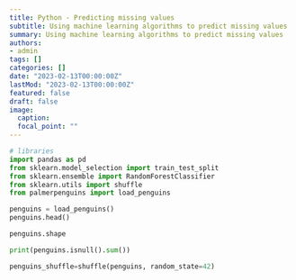 ```yaml
---
title: Python - Predicting missing values
subtitle: Using machine learning algorithms to predict missing values
summary: Using machine learning algorithms to predict missing values
authors:
- admin
tags: []
categories: []
date: "2023-02-13T00:00:00Z"
lastMod: "2023-02-13T00:00:00Z"
featured: false
draft: false
image:
  caption:
  focal_point: ""
---
```



```python
# libraries
import pandas as pd
from sklearn.model_selection import train_test_split
from sklearn.ensemble import RandomForestClassifier
from sklearn.utils import shuffle
from palmerpenguins import load_penguins
```

```python
penguins = load_penguins()
penguins.head()
```

```python
penguins.shape
```

```python
print(penguins.isnull().sum())
```

```python
penguins_shuffle=shuffle(penguins, random_state=42)
```

```python

```

```python

```

